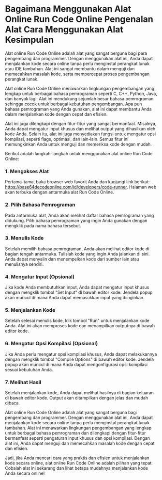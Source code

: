 Bagaimana Menggunakan Alat Online Run Code Online Pengenalan Alat Cara Menggunakan Alat Kesimpulan
==================================================================================================

Alat online Run Code Online adalah alat yang sangat berguna bagi para pengembang dan programmer. Dengan menggunakan alat ini, Anda dapat menjalankan kode secara online tanpa perlu menginstal perangkat lunak atau IDE tambahan. Alat ini sangat membantu dalam menguji dan memecahkan masalah kode, serta mempercepat proses pengembangan perangkat lunak.

Alat online Run Code Online menawarkan lingkungan pengembangan yang lengkap untuk berbagai bahasa pemrograman seperti C, C++, Python, Java, dan banyak lagi. Alat ini mendukung sejumlah besar bahasa pemrograman sehingga cocok untuk berbagai kebutuhan pengembangan. Apa pun bahasa pemrograman yang Anda gunakan, alat ini dapat membantu Anda dalam menjalankan kode dengan cepat dan efisien.

Alat ini juga dilengkapi dengan fitur-fitur yang sangat bermanfaat. Misalnya, Anda dapat mengatur input khusus dan melihat output yang dihasilkan oleh kode Anda. Selain itu, alat ini juga menyediakan fungsi untuk mengatur opsi kompilasi, seperti flags, optimasi, dan lain-lain. Semua fitur ini memungkinkan Anda untuk menguji dan memeriksa kode dengan mudah.

Berikut adalah langkah-langkah untuk menggunakan alat online Run Code Online:

### 1. Mengakses Alat

Pertama-tama, buka browser web favorit Anda dan kunjungi link berikut: <https://base64decodeonline.com/id/developers/code-runner>. Halaman web akan terbuka dengan antarmuka alat Run Code Online.

### 2. Pilih Bahasa Pemrograman

Pada antarmuka alat, Anda akan melihat daftar bahasa pemrograman yang didukung. Pilih bahasa pemrograman yang ingin Anda gunakan dengan mengklik pada nama bahasa tersebut.

### 3. Menulis Kode

Setelah memilih bahasa pemrograman, Anda akan melihat editor kode di bagian tengah antarmuka. Tulislah kode yang ingin Anda jalankan di sini. Anda dapat menyalin dan menempelkan kode dari sumber lain atau menulisnya sendiri.

### 4. Mengatur Input (Opsional)

Jika kode Anda membutuhkan input, Anda dapat mengatur input khusus dengan mengklik tombol "Set Input" di bawah editor kode. Jendela popup akan muncul di mana Anda dapat memasukkan input yang diinginkan.

### 5. Menjalankan Kode

Setelah selesai menulis kode, klik tombol "Run" untuk menjalankan kode Anda. Alat ini akan memproses kode dan menampilkan outputnya di bawah editor kode.

### 6. Mengatur Opsi Kompilasi (Opsional)

Jika Anda perlu mengatur opsi kompilasi khusus, Anda dapat melakukannya dengan mengklik tombol "Compile Options" di bawah editor kode. Jendela popup akan muncul di mana Anda dapat mengonfigurasi opsi kompilasi sesuai kebutuhan Anda.

### 7. Melihat Hasil

Setelah menjalankan kode, Anda dapat melihat hasilnya di bagian keluaran di bawah editor kode. Output akan ditampilkan dengan jelas dan mudah dibaca.

Alat online Run Code Online adalah alat yang sangat berguna bagi pengembang dan programmer. Dengan menggunakan alat ini, Anda dapat menjalankan kode secara online tanpa perlu menginstal perangkat lunak tambahan. Alat ini menawarkan lingkungan pengembangan yang lengkap untuk berbagai bahasa pemrograman dan dilengkapi dengan fitur-fitur bermanfaat seperti pengaturan input khusus dan opsi kompilasi. Dengan alat ini, Anda dapat menguji dan memecahkan masalah kode dengan cepat dan efisien.

Jadi, jika Anda mencari cara yang praktis dan efisien untuk menjalankan kode secara online, alat online Run Code Online adalah pilihan yang tepat. Cobalah alat ini sekarang dan lihat betapa mudahnya menjalankan kode Anda secara online!